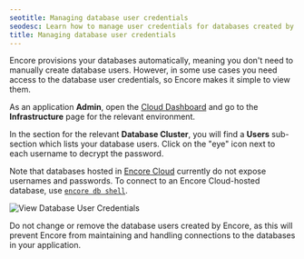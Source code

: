 ```yaml
---
seotitle: Managing database user credentials
seodesc: Learn how to manage user credentials for databases created by Encore.
title: Managing database user credentials
---
```


Encore provisions your databases automatically, meaning you don't need to manually create database users. However, in some use cases you need access to the database user credentials, so Encore makes it simple to view them.

As an application **Admin**, open the [Cloud Dashboard](https://app.encore.dev) and go to the **Infrastructure** page for the relevant environment.

In the section for the relevant **Database Cluster**, you will find a **Users** sub-section which lists your database users. Click on the "eye" icon next to each username to decrypt the password.

Note that databases hosted in [Encore Cloud](/docs/deploy/infra#encore-cloud) currently do not expose usernames and passwords.
To connect to an Encore Cloud-hosted database, use [`encore db shell`](https://encore.dev/docs/primitives/databases#connecting-to-databases).

<img src="/assets/docs/db-user.png" title="View Database User Credentials"/>

<Callout type="important">

Do not change or remove the database users created by Encore, as this will prevent Encore from maintaining and handling connections to the databases in your application.

</Callout>
